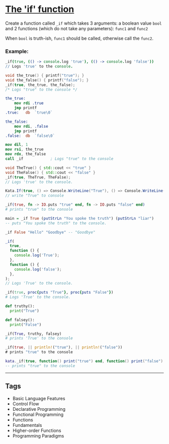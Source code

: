 # [The 'if' function](https://www.codewars.com/kata/54147087d5c2ebe4f1000805)

Create a function called `_if` which takes 3 arguments: a boolean value `bool` and 2 functions (which do not take any parameters): `func1` and `func2`

When `bool` is truth-ish, `func1` should be called, otherwise call the `func2`.

### Example:

```coffeescript
_if(true, (() -> console.log 'true'), (() -> console.log 'false'))
// Logs 'true' to the console.
```

```c
void the_true() { printf("true"); }
void the_false() { printf("false"); }
_if(true, the_true, the_false);
/* Logs "true" to the console */
```

```nasm
the_true:
    mov rdi .true
    jmp printf
.true:   db  `true\0`

the_false:
    mov rdi, .false
    jmp printf
.false:  db  `false\0`

mov dil, 1
mov rsi, the_true
mov rdx, the_false
call _if            ; Logs "true" to the console
```

```cpp
void TheTrue() { std::cout << "true" }
void TheFalse() { std::cout << "false" }
_if(true, TheTrue, TheFalse);
// Logs 'true' to the console.
```

```csharp
Kata.If(true, () => Console.WriteLine("True"), () => Console.WriteLine("False"));
// write "True" to console
```

```elixir
_if(true, fn -> IO.puts "true" end, fn -> IO.puts "false" end)
# prints "true" to the console
```

```haskell
main = _if True (putStrLn "You spoke the truth") (putStrLn "liar")
-- puts "You spoke the truth" to the console.

_if False "Hello" "Goodbye" -- "Goodbye"
```

```javascript
_if(
  true,
  function () {
    console.log('True');
  },
  function () {
    console.log('false');
  },
);
// Logs 'True' to the console.
```

```ruby
_if(true, proc{puts "True"}, proc{puts "False"})
# Logs 'True' to the console.
```

```python
def truthy():
  print("True")

def falsey():
  print("False")

_if(True, truthy, falsey)
# prints 'True' to the console
```

```rust
_if(true, || println!("true"), || println!("false"))
# prints "true" to the console
```

```lua
kata._if(true, function() print("true") end, function() print("false") end)
-- prints "true" to the console
```

---

## Tags

- Basic Language Features
- Control Flow
- Declarative Programming
- Functional Programming
- Functions
- Fundamentals
- Higher-order Functions
- Programming Paradigms
